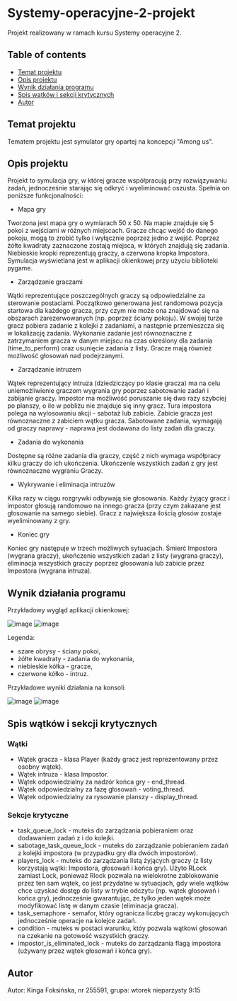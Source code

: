 # Systemy-operacyjne-2-projekt
Projekt realizowany w ramach kursu Systemy operacyjne 2.

## Table of contents
* [Temat projektu](#temat-projektu)
* [Opis projektu](#opis-projektu)
* [Wynik działania programu](#wynik-działania-programu)
* [Spis wątków i sekcji krytycznych](#spis-wątków-i-sekcji-krytycznych)
* [Autor](#autor)

## Temat projektu
Tematem projektu jest symulator gry opartej na koncepcji "Among us".

## Opis projektu
Projekt to symulacja gry, w której gracze współpracują przy rozwiązywaniu zadań, jednocześnie starając się odkryć i wyeliminować oszusta. Spełnia on poniższe funkcjonalności:
* Mapa gry

Tworzona jest mapa gry o wymiarach 50 x 50. Na mapie znajduje się 5 pokoi z wejściami w różnych miejscach. Gracze chcąc wejść do danego pokoju, mogą to zrobić tylko i wyłącznie poprzez jedno z wejść. Poprzez żółte kwadraty zaznaczone zostają miejsca, w których znajdują się zadania. Niebieskie kropki reprezentują graczy, a czerwona kropka Impostora. Symulacja wyświetlana jest w aplikacji okienkowej przy użyciu biblioteki pygame.

* Zarządzanie graczami
  
Wątki reprezentujące poszczególnych graczy są odpowiedzialne za sterowanie postaciami. Początkowo generowana jest randomowa pozycja startowa dla każdego gracza, przy czym nie może ona znajdować się na obszarach zarezerwowanych (np. poprzez ściany pokoju). W swojej turze gracz pobiera zadanie z kolejki z zadaniami, a następnie przemieszcza się w lokalizację zadania. Wykonanie zadanie jest równoznaczne z zatrzymaniem gracza w danym miejscu na czas określony dla zadania (time_to_perform) oraz usunięcie zadania z listy. Gracze mają również możliwość głosowań nad podejrzanymi.

* Zarządzanie intruzem

Wątek reprezentujący intruza (dziedziczący po klasie gracza) ma na celu uniemożliwienie graczom wygrania gry poprzez sabotowanie zadań i zabijanie graczy. Impostor ma możliwość poruszanie się dwa razy szybciej po planszy, o ile w pobliżu nie znajduje się inny gracz. Tura impostora polega na wylosowaniu akcji - sabotaż lub zabicie. Zabicie gracza jest równoznaczne z zabiciem wątku gracza. Sabotowane zadania, wymagają od graczy naprawy - naprawa jest dodawana do listy zadań dla graczy.

* Zadania do wykonania

Dostępne są różne zadania dla graczy, część z nich wymaga współpracy kilku graczy do ich ukończenia. Ukończenie wszystkich zadań z gry jest równoznaczne wygraniu Graczy.

* Wykrywanie i eliminacja intruzów
  
Kilka razy w ciągu rozgrywki odbywają sie głosowania. Każdy żyjący gracz i impostor głosują randomowo na innego gracza (przy czym zakazane jest głosowanie na samego siebie). Gracz z największa ilością głosów zostaje wyeliminowany z gry.

* Koniec gry

Koniec gry następuje w trzech możliwych sytuacjach. Śmierć Impostora (wygrana graczy), ukończenie wszystkich zadań z listy (wygrana graczy), eliminacja wszystkich graczy poprzez głosowania lub zabicie przez Impostora (wygrana intruza).

## Wynik działania programu
Przykładowy wygląd aplikacji okienkowej:

![image](https://github.com/Foksina/Systemy-operacyjne-2-projekt/assets/106610411/53bfe9d5-5147-4f3c-8c2e-65c8ca7e5559)
![image](https://github.com/Foksina/Systemy-operacyjne-2-projekt/assets/106610411/054e2def-3f81-437e-bcee-65f859f8f14f)

Legenda:
* szare obrysy - ściany pokoi,
* żółte kwadraty - zadania do wykonania,
* niebieskie kółka - gracze,
* czerwone kółko - intruz.

Przykładowe wyniki działania na konsoli:

![image](https://github.com/Foksina/Systemy-operacyjne-2-projekt/assets/106610411/2755a14b-3246-4e42-8f03-170677dc4350)
![image](https://github.com/Foksina/Systemy-operacyjne-2-projekt/assets/106610411/0da386e7-f731-4b34-a72c-cb98ec783226)


## Spis wątków i sekcji krytycznych
### Wątki
* Wątek gracza - klasa Player (każdy gracz jest reprezentowany przez osobny wątek).
* Wątek intruza - klasa Impostor.
* Wątek odpowiedzialny za nadzór końca gry - end_thread.
* Wątek odpowiedzialny za fazę głosowań - voting_thread.
* Wątek odpowiedzialny za rysowanie planszy - display_thread.

### Sekcje krytyczne
* task_queue_lock - muteks do zarządzania pobieraniem oraz dodawaniem zadań z i do kolejki.
* sabotage_task_queue_lock - muteks do zarządzanie pobieraniem zadań z kolejki impostora (w przypadku gry dla dwóch impostorów).
* players_lock - muteks do zarządzania listą żyjących graczy (z listy korzystają wątki: Impostora, głosowań i końca gry). Użyto RLock zamiast Lock, ponieważ Rlock pozwala na wielokrotne zablokowanie przez ten sam wątek, co jest przydatne w sytuacjach, gdy wiele wątków chce uzyskać dostęp do listy w trybie odczytu (np. wątek głosowań i końca gry), jednocześnie gwarantując, że tylko jeden wątek może modyfikować listę w danym czasie (eliminacja gracza).
* task_semaphore - semafor, który ogranicza liczbę graczy wykonujących jednocześnie operacje na kolejce zadań.
* condition - muteks w postaci warunku, któy pozwala wątkowi głosowań na czekanie na gotowość wszystkich graczy.
* impostor_is_eliminated_lock - muteks do zarządzania flagą impostora (używany przez wątek głosowań i końca gry).

## Autor
Autor: Kinga Foksińska, nr 255591, grupa: wtorek nieparzysty 9:15
